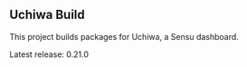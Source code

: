 ## Uchiwa Build

This project builds packages for Uchiwa, a Sensu dashboard.

Latest release: 0.21.0
